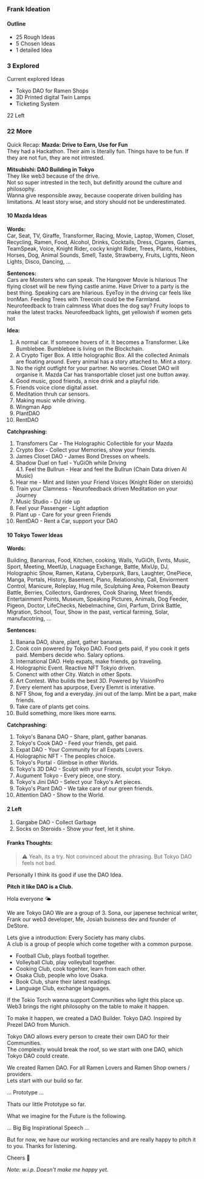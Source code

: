 ### Frank Ideation

#### Outline

- 25 Rough Ideas
- 5 Chosen Ideas
- 1 detailed Idea

### 3 Explored

Current explored Ideas

- Tokyo DAO for Ramen Shops
- 3D Printed digital Twin Lamps
- Ticketing System

22 Left

### 22 More

Quick Recap:
**Mazda: Drive to Earn, Use for Fun**  
They had a Hackathon. Their aim is literally fun.
Things have to be fun. If they are not fun, they are not intrested.

**Mitsubishi: DAO Building in Tokyo**  
They like web3 because of the drive.  
Not so super intrested in the tech, but definitly around the culture and philosophy.  
Wanna give responsible away, because cooperate driven building has limitations.
At least story wise, and story should not be underestimated.

#### 10 Mazda Ideas

**Words:**  
Car, Seat, TV, Giraffe, Transformer, Racing,
Movie, Laptop, Women, Closet, Recycling,
Ramen, Food, Alcohol, Drinks, Cocktails,
Dress, Cigares, Games, TeamSpeak, Voice,
Knight Rider, cocky knight Rider, Trees,
Plants, Hobbies, Horses, Dog, Animal Sounds,
Smell, Taste, Strawberry, Fruits, Lights,
Neon Lights, Disco, Dancing, ...

**Sentences:**  
Cars are Monsters who can speak.
The Hangover Movie is hilarious
The flying closet will be new flying castle anime.
Have Driver to a party is the best thing.
Speaking cars are hilarious.
EyeToy in the driving car feels like IronMan.
Feeding Trees with Treecoin could be the Farmland.
Neurofeedback to train calmness
What does the dog say?
Fruity loops to make the latest tracks.
Neurofeedback lights, get yellowish if women gets hot

**Idea:**

1. A normal car. If someone hovers of it. It becomes a Transformer. Like Bumblebee. Bumblebee is living on the Blockchain.
2. A Crypto Tiger Box. A little holographic Box. All the collected Animals are floating around. Every animal has a story attached to. Mint a story.
3. No the right outfight for your partner. No worries. Closet DAO will organise it. Mazda Car has transportable closet just one button away.
4. Good music, good friends, a nice drink and a playful ride.
5. Friends voice clone digital asset.
6. Meditation thruh car sensors.
7. Making music while driving.
8. Wingman App
9. PlantDAO
10. RentDAO

**Catchprashing:**

1. Transfomers Car - The Holographic Collectible for your Mazda
2. Crypto Box - Collect your Memories, show your friends.
3. James Closet DAO - James Bond Dresses on wheels.
4. Shadow Duel on fuel - YuGiOh while Driving  
   4.1. Feel the Bullrun - Hear and feel the Bullrun (Chain Data driven AI Music)
5. Hear me - Mint and listen your Friend Voices (Knight Rider on steroids)
6. Train your Clamness - Neurofeedback driven Meditation on your Journey
7. Music Studio - DJ ride up
8. Feel your Passenger - Light adaption
9. Plant up - Care for your green Friends
10. RentDAO - Rent a Car, support your DAO

#### 10 Tokyo Tower Ideas

**Words:**

Building, Banannas, Food, Kitchen, cooking, Walls,
YuGiOh, Evnts, Music, Sport, Meeting, MeetUp,
Lnaguage Exchange, Battle, MixUp, DJ, Holographic Show,
Ramen, Katana, Cyberpunk, Bars, Laughter, OnePiece,
Manga, Portals, History, Basement, Piano, Relationship,
Call, Enviorment Control, Manicure, Roleplay,
Hug mile, Sculptuing Area, Pokemon Beauty Battle,
Berries, Collectors, Gardneres, Cook Sharing,
Meet friends, Entertainment Points, Museum,
Speaking Pictures, Animals, Dog Feeder, Pigeon,
Doctor, LifeChecks, Nebelmachine, Gini, Parfum,
Drink Battle, Migration, School, Tour,
Show in the past, vertical farming, Solar, manufacotring, ...

**Sentences:**

1. Banana DAO, share, plant, gather bananas.
2. Cook coin powered by Tokyo DAO. Food gets paid, if you cook it gets paid. Members decide who. Salary options.
3. International DAO. Help expats, make friends, go traveling.
4. Holographic Event. Reactive NFT Tokyio driven.
5. Conenct with other City. Watch in other Spots.
6. Art Contest. Who builds the best 3D. Powered by VisionPro
7. Every element has apurpose, Every Elemnt is interative.
8. NFT Show, fog and a everyday. jini out of the lamp. Mint be a part, make friends.
9. Take care of plants get coins.
10. Build something, more likes more earns.

**Catchprashing:**

1. Tokyo's Banana DAO - Share, plant, gather bananas.
2. Tokyo's Cook DAO - Feed your friends, get paid.
3. Expat DAO - Your Community for all Expats Lovers.
4. Holographic NFT - The peoples choice.
5. Tokyo's Portal - Glimbse in other Worlds.
6. Tokyo's 3D DAO - Sculpt with your Friends, sculpt your Tokyo.
7. Augument Tokyo - Every piece, one story.
8. Tokyo's Jini DAO - Select your Tokyo's Art pieces.
9. Tokyo's Plant DAO - We take care of our green friends.
10. Attention DAO - Show to the World.

#### 2 Left

1. Gargabe DAO - Collect Garbage
2. Socks on Steroids - Show your feet, let it shine.

#### Franks Thoughts:

> ⚠️ Yeah, its a try. Not convinced about the phrasing. But Tokyo DAO feels not bad.

Personally I think its good if use the DAO Idea.

**Pitch it like DAO is a Club.**

Hola everyone 🌤️

We are Tokyo DAO
We are a group of 3. Sona, our japenese technical writer, Frank our web3 developer, Me, Josiah buisness dev and founder of DeStore.

Lets give a introduction:
Every Society has many clubs.  
A club is a group of people which come together with a common purpose.

- Football Club, plays football together.
- Volleyball Club, play volleyball together.
- Cooking Club, cook togehter, learn from each other.
- Osaka Club, people who love Osaka.
- Book Club, share their latest readings.
- Language Club, exchange languages.

If the Tokio Torch wanna support Communities who light this place up.
Web3 brings the right philosophy on the table to make it happen.

To make it happen, we created a DAO Builder.
Tokyo DAO. Inspired by Prezel DAO from Munich.

Tokyo DAO allows every person to create their own DAO for their Communities.  
The complexity would break the roof, so we start with one DAO, which Tokyo DAO could create.

We created Ramen DAO.
For all Ramen Lovers and Ramen Shop owners / providers.  
Lets start with our build so far.

... Prototype ...

Thats our little Prototype so far.

What we imagine for the Future is the following.

... Big Big Inspirational Speech ...

But for now, we have our working rectancles and are really happy to pitch it to you.
Thanks for listening.

Cheers 💃

_Note: w.i.p. Doesn't make me happy yet._
